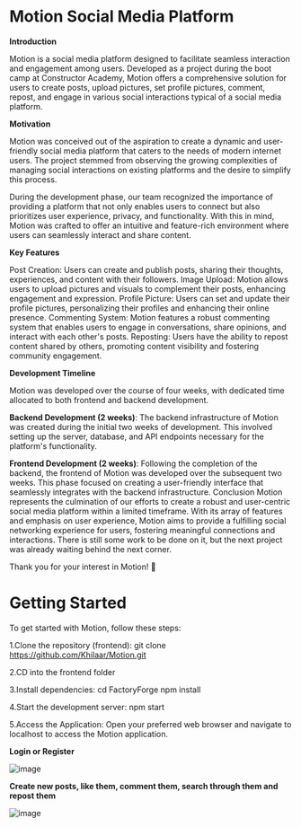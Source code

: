 # Motion Social Media Platform

**Introduction**

Motion is a social media platform designed to facilitate seamless interaction and engagement among users. Developed as a project during the boot camp at Constructor Academy, Motion offers a comprehensive solution for users to create posts, upload pictures, set profile pictures, comment, repost, and engage in various social interactions typical of a social media platform.

**Motivation**

Motion was conceived out of the aspiration to create a dynamic and user-friendly social media platform that caters to the needs of modern internet users. The project stemmed from observing the growing complexities of managing social interactions on existing platforms and the desire to simplify this process.

During the development phase, our team recognized the importance of providing a platform that not only enables users to connect but also prioritizes user experience, privacy, and functionality. With this in mind, Motion was crafted to offer an intuitive and feature-rich environment where users can seamlessly interact and share content.

**Key Features**

Post Creation: Users can create and publish posts, sharing their thoughts, experiences, and content with their followers.
Image Upload: Motion allows users to upload pictures and visuals to complement their posts, enhancing engagement and expression.
Profile Picture: Users can set and update their profile pictures, personalizing their profiles and enhancing their online presence.
Commenting System: Motion features a robust commenting system that enables users to engage in conversations, share opinions, and interact with each other's posts.
Reposting: Users have the ability to repost content shared by others, promoting content visibility and fostering community engagement.

**Development Timeline**

Motion was developed over the course of four weeks, with dedicated time allocated to both frontend and backend development.

**Backend Development (2 weeks)**: 
The backend infrastructure of Motion was created during the initial two weeks of development. This involved setting up the server, database, and API endpoints necessary for the platform's functionality.

**Frontend Development (2 weeks)**: 
Following the completion of the backend, the frontend of Motion was developed over the subsequent two weeks. This phase focused on creating a user-friendly interface that seamlessly integrates with the backend infrastructure.
Conclusion
Motion represents the culmination of our efforts to create a robust and user-centric social media platform within a limited timeframe. With its array of features and emphasis on user experience, Motion aims to provide a fulfilling social networking experience for users, fostering meaningful connections and interactions. There is still some work to be done on it, but the next project was already waiting behind the next corner.

Thank you for your interest in Motion! 🚀

# Getting Started


To get started with Motion, follow these steps:

1.Clone the repository (frontend): git clone https://github.com/Khilaar/Motion.git

2.CD into the frontend folder

3.Install dependencies: cd FactoryForge npm install

4.Start the development server: npm start

5.Access the Application: Open your preferred web browser and navigate to localhost to access the Motion application.



**Login or Register**

![image](https://github.com/Khilaar/Motion/assets/127531444/262e8d27-cba7-4034-a395-f633d7a5db91)

**Create new posts, like them, comment them, search through them and repost them**

![image](https://github.com/Khilaar/Motion/assets/127531444/7c5e11c9-c829-4c6d-980f-3a6987d4be81)

